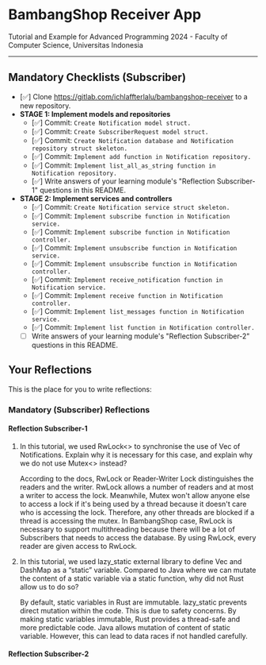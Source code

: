 # BambangShop Receiver App
Tutorial and Example for Advanced Programming 2024 - Faculty of Computer Science, Universitas Indonesia

---

## Mandatory Checklists (Subscriber)
-   [✅] Clone https://gitlab.com/ichlaffterlalu/bambangshop-receiver to a new repository.
-   **STAGE 1: Implement models and repositories**
    -   [✅] Commit: `Create Notification model struct.`
    -   [✅] Commit: `Create SubscriberRequest model struct.`
    -   [✅] Commit: `Create Notification database and Notification repository struct skeleton.`
    -   [✅] Commit: `Implement add function in Notification repository.`
    -   [✅] Commit: `Implement list_all_as_string function in Notification repository.`
    -   [✅] Write answers of your learning module's "Reflection Subscriber-1" questions in this README.
-   **STAGE 2: Implement services and controllers**
    -   [✅] Commit: `Create Notification service struct skeleton.`
    -   [✅] Commit: `Implement subscribe function in Notification service.`
    -   [✅] Commit: `Implement subscribe function in Notification controller.`
    -   [✅] Commit: `Implement unsubscribe function in Notification service.`
    -   [✅] Commit: `Implement unsubscribe function in Notification controller.`
    -   [✅] Commit: `Implement receive_notification function in Notification service.`
    -   [✅] Commit: `Implement receive function in Notification controller.`
    -   [✅] Commit: `Implement list_messages function in Notification service.`
    -   [✅] Commit: `Implement list function in Notification controller.`
    -   [ ] Write answers of your learning module's "Reflection Subscriber-2" questions in this README.

## Your Reflections
This is the place for you to write reflections:

### Mandatory (Subscriber) Reflections

#### Reflection Subscriber-1

1. In this tutorial, we used RwLock<> to synchronise the use of Vec of Notifications. Explain why it is necessary for this case, and explain why we do not use Mutex<> instead?

    According to the docs, RwLock or Reader-Writer Lock distinguishes the readers and the writer. RwLock allows a number of readers and at most a writer to access the lock. Meanwhile, Mutex won't allow anyone else to access a lock if it's being used by a thread because it doesn't care who is accessing the lock. Therefore, any other threads are blocked if a thread is accessing the mutex. In BambangShop case, RwLock is necessary to support multithreading because there will be a lot of Subscribers that needs to access the database. By using RwLock, every reader are given access to RwLock.

2. In this tutorial, we used lazy_static external library to define Vec and DashMap as a “static” variable. Compared to Java where we can mutate the content of a static variable via a static function, why did not Rust allow us to do so?

    By default, static variables in Rust are immutable. lazy_static prevents direct mutation within the code. This is due to safety concerns. By making static variables immutable, Rust provides a thread-safe and more predictable code. Java allows mutation of content of static variable. However, this can lead to data races if not handled carefully.

#### Reflection Subscriber-2
